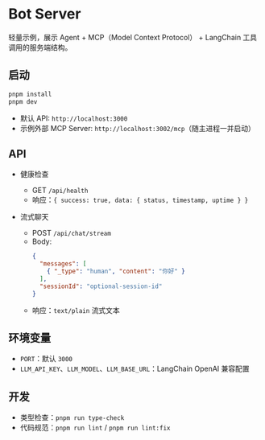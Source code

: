 # Bot Server

轻量示例，展示 Agent + MCP（Model Context Protocol） + LangChain 工具调用的服务端结构。

## 启动

```bash
pnpm install
pnpm dev
```

- 默认 API: `http://localhost:3000`
- 示例外部 MCP Server: `http://localhost:3002/mcp`（随主进程一并启动）

## API

- 健康检查
  - GET `/api/health`
  - 响应：`{ success: true, data: { status, timestamp, uptime } }`

- 流式聊天
  - POST `/api/chat/stream`
  - Body:
    ```json
    {
      "messages": [
        { "_type": "human", "content": "你好" }
      ],
      "sessionId": "optional-session-id"
    }
    ```
  - 响应：`text/plain` 流式文本

## 环境变量
- `PORT`：默认 `3000`
- `LLM_API_KEY`、`LLM_MODEL`、`LLM_BASE_URL`：LangChain OpenAI 兼容配置

## 开发
- 类型检查：`pnpm run type-check`
- 代码规范：`pnpm run lint` / `pnpm run lint:fix`
